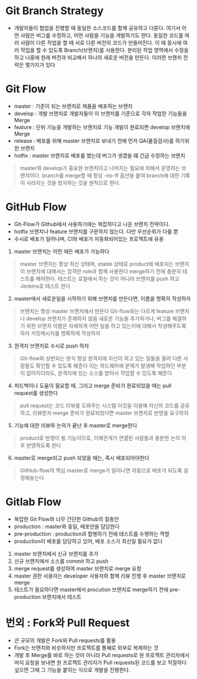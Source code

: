 # Git Branch Strategy
- 개발자들이 협업을 진행할 때 동일한 소스코드를 함께 공유하고 다룬다. 여기서 어떤 사람은 버그를 수정하고, 어떤 사람을 기능을 개발하기도 한다. 동일한 코드를 여러 사람이 다른 작업을 할 때 서로 다른 버전의 코드가 만들어진다. 이 때 동시에 여러 작업을 할 수 있도록 Branch(브랜치)를 사용한다. 분리된 작업 영역에서 수정을 하고 나중에 원래 버전과 비교해서 하나의 새로운 버전을 만든다. 이러한 브랜치 전략은 몇가지가 있다

# Git Flow
- master : 기준이 되는 브랜치로 제품을 배포하는 브랜치
- develop : 개발 브랜치로 개발자들이 이 브랜치를 기준으로 각자 작업한 기능들을 Merge
- feature : 단위 기능을 개발하는 브랜치로 기능 개발이 완료되면 develop 브랜치에 Merge
- release : 배포를 위해 master 브랜치로 보내기 전에 먼저 QA(품질검사)를 하기위한 브랜치
- hotfix : master 브랜치로 배포를 했는데 버그가 생겼을 떄 긴급 수정하는 브랜치

> master와 develop가 중요한 브랜치이고 나머지는 필요에 의해서 운영하는 브랜치이다.
> branch를 merge할 때 항상 -no-ff 옵션을 붙여 branch에 대한 기록이 사라지는 것을 방지하는 것을 원칙으로 한다.

# GitHub Flow
- Git-Flow가 Github에서 사용하기에는 복잡하다고 나온 브랜치 전략이다.
- hotfix 브랜치나 feature 브랜치를 구분하지 않는다. 다만 우선순위가 다를 뿐
- 수시로 배포가 일어나며, CI와 배포가 자동화되어있는 프로젝트에 유용

1. master 브랜치는 어떤 때든 배포가 가능하다
> master 브랜치는 항상 최신 상태며, stable 상태로 product에 배포되는 브랜치
> 이 브랜치에 대해서는 엄격한 role과 함께 사용한다
> merge하기 전에 충분히 테스트를 해야한다. 테스트는 로컬에서 하는 것이 아니라 브랜치를 push 하고 Jenkins로 테스트 한다

2. master에서 새로운일을 시작하기 위해 브랜치를 만든다면, 이름을 명확히 작성하자
> 브랜치는 항상 master 브랜치에서 만든다
> Git-flow와는 다르게 feature 브랜치나 develop 브랜치가 존재하지 않음
> 새로운 기능을 추가하거나, 버그를 해결하기 위한 브랜치 이름은 자세하게 어떤 일을 하고 있는지에 대해서 작성해주도록 하자
> 커밋메시지를 명확하게 작성하자

3. 원격지 브랜치로 수시로 push 하자
> Git-flow와 상반되는 방식
> 항상 원격지에 자신이 하고 있는 일들을 올려 다른 사람들도 확인할 수 있도록 해준다
> 이는 하드웨어에 문제가 발생해 작업하던 부분이 없어지더라도, 원격지에 있는 소스를 받아서 작업할 수 있도록 해준다

4. 피드백이나 도움이 필요할 때, 그리고 merge 준비가 완료되었을 때는 pull request를 생성한다
> pull request는 코드 리뷰를 도와주는 시스템
> 이것을 이용해 자신의 코드를 공유하고, 리뷰받자
> merge 준비가 완료되었다면 master 브랜치로 반영을 요구하자

5. 기능에 대한 리뷰와 논의가 끝난 후 master로 merge한다
> product로 반영이 될 기능이므로, 이해관계가 연결된 사람들과 충분한 논의 이후 반영하도록 한다

6. master로 merge되고 push 되었을 때는, 즉시 배포되어야한다
> GitHub-flow의 핵심
> master로 merge가 일어나면 자동으로 배포가 되도록 설정해놓는다

# Gitlab Flow
- 복잡한 Git Flow와 너무 간단한 Github의 절충안
- production : master와 동일, 배포만을 담당한다
- pre-production : production과 합병하기 전에 테스트를 수행하는 역할
- production이 배포를 담당하고 있어, 배포 소스가 최신일 필요가 없다

1. master 브랜치에서 신규 브랜치를 추가
2. 신규 브랜치에서 소스를 commit 하고 push
3. merge request를 생성하여 master 브랜치로 merge 요청
4. master 권한 사용자는 developer 사용자와 함께 리뷰 진행 후 master 브랜치로 merge
5. 테스트가 필요하다면 master에서 procution 브랜치로 merge하기 전에 pre-production 브랜치에서 테스트

# 번외 : Fork와 Pull Request
- 큰 규모의 개발은 Fork와 Pull requests를 활용
- Fork는 브랜치와 비슷하지만 프로젝트를 통째로 외부로 복제하는 것
- 개발 후 Merge를 바로 하는 것이 아니라 Pull requests로 원 프로젝트 관리자에서 머지 요청을 보내면 원 프로젝트 관리자가 Pull requests된 코드를 보고 적절하다 싶으면 그때 그 기능을 붙히는 식으로 개발을 진행한다.